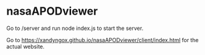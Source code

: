 # nasaAPODviewer

Go to /server and run node index.js to start the server.

Go to https://xandyngox.github.io/nasaAPODviewer/client/index.html for the actual website.

